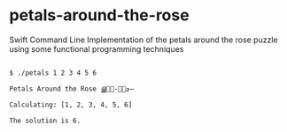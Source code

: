 # petals-around-the-rose
Swift Command Line Implementation of the petals around the rose puzzle using some functional programming techniques


```bash

$ ./petals 1 2 3 4 5 6

Petals Around the Rose இڿڰۣ-ڰۣ—

Calculating: [1, 2, 3, 4, 5, 6]

The solution is 6.

```

